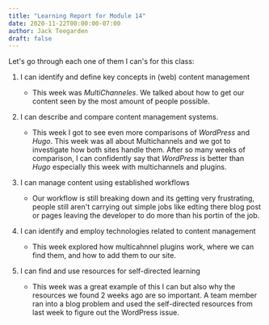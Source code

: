```yaml
---
title: "Learning Report for Module 14"
date: 2020-11-22T00:00:00-07:00
author: Jack Teegarden
draft: false
---
```


Let's go through each one of them I can's for this class: 

1. I can identify and define key concepts in (web) content management

   - This week was *MultiChanneles*. We talked about how to get our content seen by the most amount of people possible.
    
2. I can describe and compare content management systems.

    - This week I got to see even more comparisons of *WordPress* and *Hugo*. This week was all about Multichannels and we got to investigate how both 
    sites handle them. After so many weeks of comparison, I can confidently say that *WordPress* is better than *Hugo* especially this week with multichannels 
    and plugins.
  
3. I can manage content using established workflows

    - Our workflow is still breaking down and its getting very frustrating, people still aren't carrying out simple jobs like edting there blog post or pages
    leaving the developer to do more than his portin of the job.
   
4. I can identify and employ technologies related to content management

    - This week explored how multicahnnel plugins work, where we can find them, and how to add them to our site.
   
5. I can find and use resources for self-directed learning
    
    - This week was a great example of this I can but also why the resources we found 2 weeks ago are so important. A team member ran into a blog problem
    and used the self-directed resources from last week to figure out the WordPress issue.
